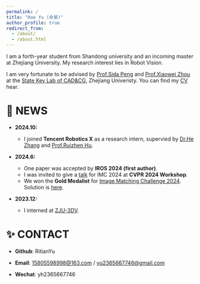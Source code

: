 ```yaml
---
permalink: /
title: "Hao Yu (余昊)"
author_profile: true
redirect_from: 
  - /about/
  - /about.html
---
```


I am a forth-year student from Shandong university and an incoming master at Zhejiang University. My research interest lies in Robot Vision.

I am very fortunate to be advised by [Prof.Sida Peng](https://pengsida.net/) and [Prof.Xiaowei Zhou](https://xzhou.me/) at the [State Key Lab of CAD&CG](http://www.cad.zju.edu.cn/zhongwen.html), Zhejiang Univeristy. You can find my [CV](https://github.com/RitianYu/RitianYu.github.io/blob/master/files/个人简历.pdf) hear.

🎉 NEWS
======
- **2024.10:**
  - I joined **Tencent Robotics X** as a research intern, supervied by [Dr.He Zhang](https://cghezhang.github.io) and [Prof.Ruizhen Hu](https://csse.szu.edu.cn/staff/ruizhenhu/).
- **2024.6:**
  - One paper was accepted by **IROS 2024 (first author)**.
  - I was invited to give a [talk](https://www.youtube.com/watch?v=KG-_i12fU_A&t=14701s) for IMC 2024 at **CVPR 2024 Workshop**.
  - We won the **Gold Medalist** for [Image Matching Challenge 2024](https://www.kaggle.com/competitions/image-matching-challenge-2024). Solution is [here](https://www.kaggle.com/competitions/image-matching-challenge-2024/discussion/511291).

- **2023.12:**
  - I interned at [ZJU-3DV](https://xzhou.me/).

✨ CONTACT
======
- **Github**: RitianYu

- **Email**: 15805598998@163.com / yu2365667746@gmail.com 

- **Wechat**: yh2365667746 

